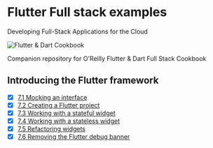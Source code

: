 
# Flutter Full stack examples

Developing Full-Stack Applications for the Cloud

![Flutter & Dart Cookbook](https://github.com/rosera/flutter-and-dart-cookbook/blob/main/images/flutter-dart-cookbook-sml.png "Flutter & Dart Cookbook")

Companion repository for O'Reilly Flutter & Dart Full Stack Cookbook

## Introducing the Flutter framework 

- [x] [7.1 Mocking an interface](https://github.com/rosera/flutter-full-stack-examples/blob/main/ch07ex7-1.md)
- [x] [7.2 Creating a Flutter project](https://github.com/rosera/flutter-full-stack-examples/blob/main/ch07/ex7-2.md)
- [x] [7.3 Working with a stateful widget](https://github.com/rosera/flutter-full-stack-examples/blob/main/ch07/ex7-3.md)
- [x] [7.4 Working with a stateless widget](https://github.com/rosera/flutter-full-stack-examples/blob/main/ch07/ex7-4.md)
- [x] [7.5 Refactoring widgets](https://github.com/rosera/flutter-full-stack-examples/blob/main/ch07/ex7-5.md)
- [x] [7.6 Removing the Flutter debug banner](https://github.com/rosera/flutter-full-stack-examples/blob/main/ch07/ex7-6.md)
